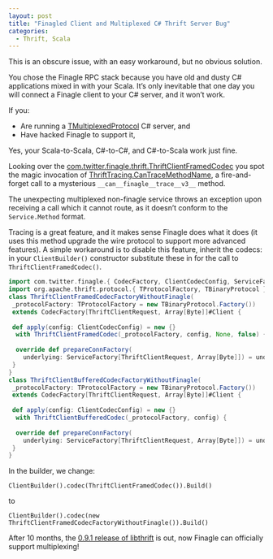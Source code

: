 ```yaml
---
layout: post
title: "Finagled Client and Multiplexed C# Thrift Server Bug"
categories:
  - Thrift, Scala
---
```


This is an obscure issue, with an easy workaround, but no obvious solution.

You chose the Finagle RPC stack because you have old and dusty C# applications mixed in with your Scala. It’s only inevitable that one day you will connect a Finagle client to your C# server, and it won’t work.

If you:

- Are running a [TMultiplexedProtocol](https://github.com/apache/thrift/blob/master/lib/csharp/src/Protocol/TMultiplexedProtocol.cs) C# server, and
- Have hacked Finagle to support it,

Yes, your Scala-to-Scala, C#-to-C#, and C#-to-Scala work just fine.

Looking over the [com.twitter.finagle.thrift.ThriftClientFramedCodec](https://github.com/twitter/finagle/blob/master/finagle-thrift/src/main/scala/com/twitter/finagle/thrift/ThriftClientFramedCodec.scala) you spot the magic invocation of [ThriftTracing.CanTraceMethodName](https://github.com/twitter/finagle/blob/master/finagle-thrift/src/main/scala/com/twitter/finagle/thrift/ThriftTracing.scala), a fire-and-forget call to a mysterious `__can__finagle__trace__v3__` method.

The unexpecting multiplexed non-finagle service throws an exception upon receiving a call which it cannot route, as it doesn’t conform to the `Service.Method` format.

Tracing is a great feature, and it makes sense Finagle does what it does (it uses this method upgrade the wire protocol to support more advanced features). A simple workaround is to disable this feature, inherit the codecs: in your `ClientBuilder()` constructor substitute these in for the call to `ThriftClientFramedCodec()`.

```scala
import com.twitter.finagle.{ CodecFactory, ClientCodecConfig, ServiceFactory }
import org.apache.thrift.protocol.{ TProtocolFactory, TBinaryProtocol }
class ThriftClientFramedCodecFactoryWithoutFinagle(
 _protocolFactory: TProtocolFactory = new TBinaryProtocol.Factory())
 extends CodecFactory[ThriftClientRequest, Array[Byte]]#Client {
 
 def apply(config: ClientCodecConfig) = new {} 
  with ThriftClientFramedCodec(_protocolFactory, config, None, false) {
 
  override def prepareConnFactory(
    underlying: ServiceFactory[ThriftClientRequest, Array[Byte]]) = underlying
 }
}
class ThriftClientBufferedCodecFactoryWithoutFinagle(
 _protocolFactory: TProtocolFactory = new TBinaryProtocol.Factory())
 extends CodecFactory[ThriftClientRequest, Array[Byte]]#Client {
 
 def apply(config: ClientCodecConfig) = new {} 
  with ThriftClientBufferedCodec(_protocolFactory, config) {
 
  override def prepareConnFactory(
    underlying: ServiceFactory[ThriftClientRequest, Array[Byte]]) = underlying
 }
}
```

In the builder, we change:

```
ClientBuilder().codec(ThriftClientFramedCodec()).Build()
```

to

```
ClientBuilder().codec(new ThriftClientFramedCodecFactoryWithoutFinagle()).Build()
```

After 10 months, the [0.9.1 release of libthrift](http://search.maven.org/#search|gav|1|g%3A%22org.apache.thrift%22%20AND%20a%3A%22libthrift%22) is out, now Finagle can officially support multiplexing!
